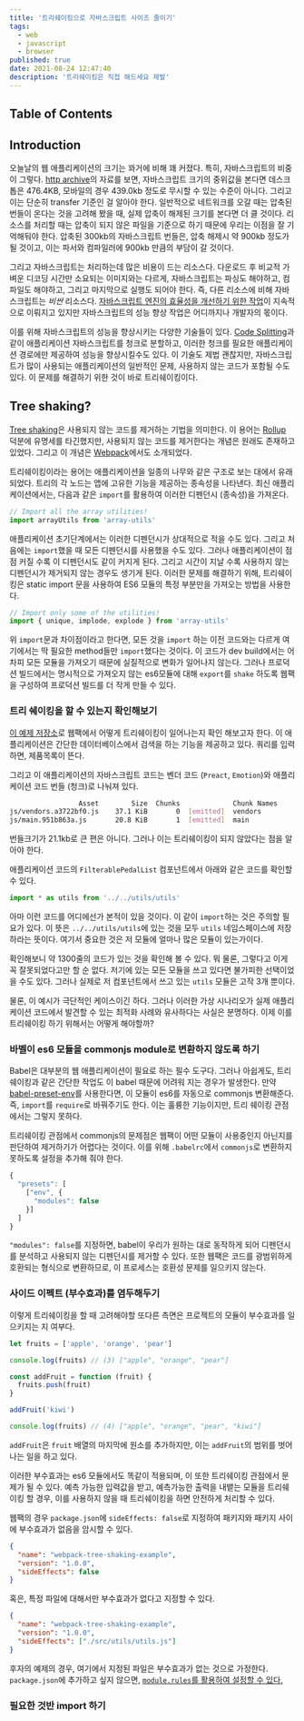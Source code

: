 ```yaml
---
title: '트리쉐이킹으로 자바스크립트 사이즈 줄이기'
tags:
  - web
  - javascript
  - browser
published: true
date: 2021-08-24 12:47:40
description: '트리쉐이킹은 직접 해드세요 제발'
---
```


## Table of Contents

## Introduction

오늘날의 웹 애플리케이션의 크기는 꽈거에 비해 꽤 커졌다. 특히, 자바스크립트의 비중이 그렇다. [http archive](https://httparchive.org/reports/state-of-javascript#bytesJs)의 자료를 보면, 자바스크립트 크기의 중위값을 본다면 데스크톱은 476.4KB, 모바일의 경우 439.0kb 정도로 무시할 수 있는 수준이 아니다. 그리고 이는 단순히 transfer 기준인 걸 알아야 한다. 일반적으로 네트워크를 오갈 때는 압축된 번들이 온다는 것을 고려해 봤을 때, 실제 압축이 해제된 크기를 본다면 더 클 것이다. 리소스를 처리할 때는 압축이 되지 않은 파일을 기준으로 하기 때문에 우리는 이점을 잘 기억해둬야 한다. 압축된 300kb의 자바스크립트 번들은, 압축 해제시 약 900kb 정도가 될 것이고, 이는 파서와 컴파일러에 900kb 만큼의 부담이 갈 것이다.

그리고 자바스크립트는 처리하는데 많은 비용이 드는 리소스다. 다운로드 후 비교적 가벼운 디코딩 시간만 소요되는 이미지와는 다르게, 자바스크립트는 파싱도 해야하고, 컴파일도 해야하고, 그리고 마지막으로 실행도 되어야 한다. 즉, 다른 리소스에 비해 자바스크립트는 _비싼_ 리소스다. [자바스크립트 엔진의 효율성을 개선하기 위한 작업](https://v8.dev/blog/background-compilation)이 지속적으로 이뤄지고 있지만 자바스크립트의 성능 향상 작업은 어디까지나 개발자의 몫이다.

이를 위해 자바스크립트의 성능을 향상시키는 다양한 기술들이 있다. [Code Splitting](https://developers.google.com/web/fundamentals/performance/optimizing-javascript/tree-shaking#:~:text=improve%20JavaScript%20performance.-,Code%20splitting,-%2C%20is%20one%20such)과 같이 애플리케이션 자바스크립트를 청크로 분할하고, 이러한 청크를 필요한 애플리케이션 경로에만 제공하여 성능을 향상시킬수도 있다. 이 기술도 제법 괜찮지만, 자바스크립트가 많이 사용되는 애플리케이션의 일반적인 문제, 사용하지 않는 코드가 포함될 수도 있다. 이 문제를 해결하기 위한 것이 바로 트리쉐이킹이다.

## Tree shaking?

[Tree shaking](https://en.wikipedia.org/wiki/Tree_shaking)은 사용되지 않는 코드를 제거하는 기법을 의미한다. 이 용어는 [Rollup](https://github.com/rollup/rollup#tree-shaking) 덕분에 유명세를 타긴했지만, 사용되지 않는 코드를 제거한다는 개념은 원래도 존재하고 있었다. 그리고 이 개념은 [Webpack](https://developers.google.com/web/fundamentals/performance/optimizing-javascript/tree-shaking#:~:text=found%20purchase%20in-,webpack,-%2C%20which%20is%20demonstrated)에서도 소개되었다.

트리쉐이킹이라는 용어는 애플리케이션을 일종의 나무와 같은 구조로 보는 대에서 유래되었다. 트리의 각 노드는 앱에 고유한 기능을 제공하는 종속성을 나타낸다. 최신 애플리케이션에서는, 다음과 같은 `import`를 활용하여 이러한 디펜던시 (종속성)을 가져온다.

```javascript
// Import all the array utilities!
import arrayUtils from 'array-utils'
```

애플리케이션 초기단계에서는 이러한 디펜던시가 상대적으로 적을 수도 있다. 그리고 처음에는 `import`했을 때 모든 디펜던시를 사용했을 수도 있다. 그러나 애플리케이션이 점점 커질 수록 이 디펜던시도 같이 커지게 된다. 그리고 시간이 지날 수록 사용하지 않는 디펜던시가 제거되지 않는 경우도 생기게 된다. 이러한 문제를 해결하기 위해, 트리쉐이킹은 static import 문을 사용하여 ES6 모듈의 특정 부분만을 가져오는 방법을 사용한다.

```javascript
// Import only some of the utilities!
import { unique, implode, explode } from 'array-utils'
```

위 `import`문과 차이점이라고 한다면, 모든 것을 `import` 하는 이전 코드와는 다르게 여기에서는 딱 필요한 method들만 `import`했다는 것이다. 이 코드가 dev build에서는 어차피 모든 모듈을 가져오기 때문에 실질적으로 변화가 일어나지 않는다. 그러나 프로덕션 빌드에서는 명시적으로 가져오지 않는 es6모듈에 대해 `export`를 `shake` 하도록 웹팩을 구성하여 프로덕션 빌드를 더 작게 만들 수 있다.

### 트리 쉐이킹을 할 수 있는지 확인해보기

[이 예제 저장소](https://github.com/malchata/webpack-tree-shaking-example)로 웹팩에서 어떻게 트리쉐이킹이 일어나는지 확인 해보고자 한다. 이 애플리케이션은 간단한 데이터베이스에서 검색을 하는 기능을 제공하고 있다. 쿼리를 입력하면, 제품목록이 뜬다.

그리고 이 애플리케이션의 자바스크립트 코드는 벤더 코드 (`Preact`, `Emotion`)와 애플리케이션 코드 번들 (청크)로 나눠져 있다.

```bash
                 Asset        Size  Chunks             Chunk Names
js/vendors.a3722bf0.js    37.1 KiB       0  [emitted]  vendors
js/main.951b863a.js       20.8 KiB       1  [emitted]  main
```

번들크기가 21.1kb로 큰 편은 아니다. 그러나 이는 트리쉐이킹이 되지 않았다는 점을 알아야 한다.

애플리케이션 코드의 `FilterablePedalList` 컴포넌트에서 아래와 같은 코드를 확인할 수 있다.

```javascript
import * as utils from '../../utils/utils'
```

아마 이런 코드를 어디에선가 본적이 있을 것이다. 이 같이 `import`하는 것은 주의할 필요가 있다. 이 뜻은 `../../utils/utils`에 있는 것을 모두 `utils` 네임스페이스에 저장하라는 뜻이다. 여기서 중요한 것은 저 모듈에 얼마나 많은 모듈이 있는가이다.

확인해보니 약 1300줄의 코드가 있는 것을 확인해 볼 수 있다. 뭐 물론, 그렇다고 이게 꼭 잘못되었다고만 할 순 없다. 저기에 있는 모든 모듈을 쓰고 있다면 불가피한 선택이었을 수도 있다. 그러나 실제로 저 컴포넌트에서 쓰고 있는 `utils` 모듈은 고작 3개 뿐이다.

물론, 이 예시가 극단적인 케이스이긴 하다. 그러나 이러한 가상 시나리오가 실제 애플리케이션 코드에서 발견할 수 있는 최적화 사례와 유사하다는 사실은 분명하다. 이제 이를 트리쉐이킹 하기 위해서는 어떻게 해야할까?

### 바벨이 es6 모듈을 commonjs module로 변환하지 않도록 하기

Babel은 대부분의 웹 애플리케이션이 필요로 하는 필수 도구다. 그러나 아쉽게도, 트리쉐이킹과 같은 간단한 작업도 이 babel 때문에 어려워 지는 경우가 발생한다. 만약 [babel-preset-env](https://developers.google.com/web/fundamentals/performance/optimizing-javascript/tree-shaking#:~:text=If%20you%27re%20using-,babel-preset-env,-%2C%20one%20thing%20it)를 사용한다면, 이 모듈이 es6를 자동으로 commonjs 변환해준다. 즉, `import`를 `require`로 바꿔주기도 한다. 이는 훌륭한 기능이지만, 트리 쉐이킹 관점에서는 그렇지 못하다.

트리쉐이킹 관점에서 commonjs의 문제점은 웹팩이 어떤 모듈이 사용중인지 아닌지를 판단하여 제거하기가 어렵다는 것이다. 이를 위해 `.babelrc`에서 `commonjs`로 변환하지 못하도록 설정을 추가해 줘야 한다.

```javascript
{
  "presets": [
    ["env", {
      "modules": false
    }]
  ]
}
```

`"modules": false`를 지정하면, babel이 우리가 원하는 대로 동작하게 되어 디펜던시를 분석하고 사용되지 않는 디펜던시를 제거할 수 있다. 또한 웹팩은 코드를 광범위하게 호환되는 형식으로 변환하므로, 이 프로세스는 호환성 문제를 일으키지 않는다.

### 사이드 이펙트 (부수효과)를 염두해두기

이렇게 트리쉐이킹을 할 때 고려해야할 또다른 측면은 프로젝트의 모듈이 부수효과를 일으키지는 지 여부다.

```javascript
let fruits = ['apple', 'orange', 'pear']

console.log(fruits) // (3) ["apple", "orange", "pear"]

const addFruit = function (fruit) {
  fruits.push(fruit)
}

addFruit('kiwi')

console.log(fruits) // (4) ["apple", "orange", "pear", "kiwi"]
```

`addFruit`은 `fruit` 배열의 마지막에 원소를 추가하지만, 이는 `addFruit`의 범위를 벗어나는 일을 하고 있다.

이러한 부수효과는 es6 모듈에서도 똑같이 적용되며, 이 또한 트리쉐이킹 관점에서 문제가 될 수 있다. 예측 가능한 입력값을 받고, 예측가능한 출력을 내뱉는 모듈을 트리쉐이킹 할 경우, 이를 사용하지 않을 때 트리쉐이킹을 하면 안전하게 처리할 수 있다.

웹팩의 경우 `package.json`에 `sideEffects: false`로 지정하여 패키지와 패키지 사이에 부수효과가 없음을 암시할 수 있다.

```json
{
  "name": "webpack-tree-shaking-example",
  "version": "1.0.0",
  "sideEffects": false
}
```

혹은, 특정 파일에 대해서만 부수효과가 없다고 지정할 수 있다.

```json
{
  "name": "webpack-tree-shaking-example",
  "version": "1.0.0",
  "sideEffects": ["./src/utils/utils.js"]
}
```

후자의 예제의 경우, 여기에서 지정된 파일은 부수효과가 없는 것으로 가정한다. `package.json`에 추가하고 싶지 않으면, [`module.rules`를 활용하여 설정할 수 있다.](https://github.com/webpack/webpack/issues/6065#issuecomment-351060570)

### 필요한 것반 import 하기
